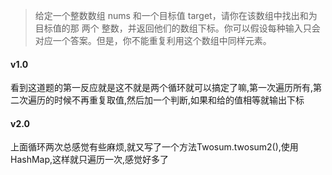 >给定一个整数数组 nums 和一个目标值 target，请你在该数组中找出和为目标值的那 两个 整数，并返回他们的数组下标。你可以假设每种输入只会对应一个答案。但是，你不能重复利用这个数组中同样元素。
#### v1.0
看到这道题的第一反应就是这不就是两个循环就可以搞定了嘛,第一次遍历所有,第二次遍历的时候不再重复取值,然后加一个判断,如果和给的值相等就输出下标
#### v2.0
上面循环两次总感觉有些麻烦,就又写了一个方法Twosum.twosum2(),使用HashMap,这样就只遍历一次,感觉好多了